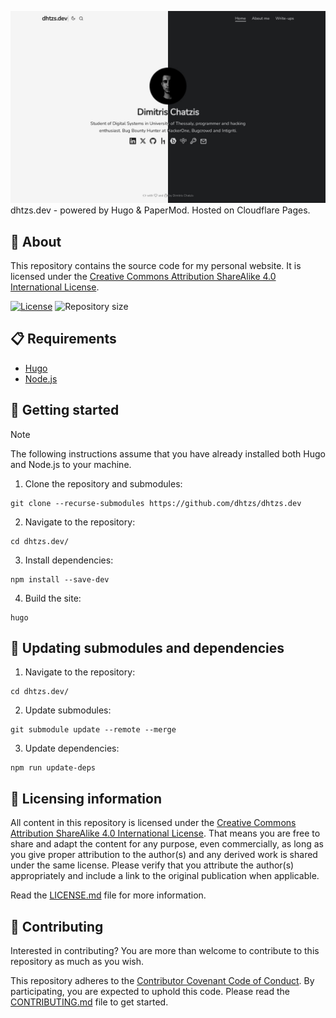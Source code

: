 ![CodeQL](/static/images/screenshot-1280x800.jpg)
dhtzs.dev - powered by Hugo & PaperMod. Hosted on Cloudflare Pages.

## 📖 About
This repository contains the source code for my personal website. It is licensed under the [Creative Commons Attribution ShareAlike 4.0 International License](https://creativecommons.org/licenses/by-sa/4.0/).

[![License](https://img.shields.io/github/license/dhtzs/dhtzs.dev)](LICENSE.md)
![Repository size](https://img.shields.io/github/repo-size/dhtzs/dhtzs.dev)

## 📋 Requirements
- [Hugo](https://gohugo.io/installation/)
- [Node.js](https://nodejs.org/en/download)

## 🚀 Getting started
> [!NOTE]
> The following instructions assume that you have already installed both Hugo and Node.js to your machine.

1. Clone the repository and submodules:
```
git clone --recurse-submodules https://github.com/dhtzs/dhtzs.dev
```
2. Navigate to the repository:
```
cd dhtzs.dev/
```
3. Install dependencies:
```
npm install --save-dev
```
4. Build the site:
```
hugo
```

## 🔄 Updating submodules and dependencies
1. Navigate to the repository:
```
cd dhtzs.dev/
```
2. Update submodules:
```
git submodule update --remote --merge
```
3. Update dependencies:
```
npm run update-deps
```

## 📜 Licensing information
All content in this repository is licensed under the [Creative Commons Attribution ShareAlike 4.0 International License](https://creativecommons.org/licenses/by-sa/4.0/). That means you are free to share and adapt the content for any purpose, even commercially, as long as you give proper attribution to the author(s) and any derived work is shared under the same license. Please verify that you attribute the author(s) appropriately and include a link to the original publication when applicable.

Read the [LICENSE.md](LICENSE.md) file for more information.

## 🤝 Contributing
Interested in contributing? You are more than welcome to contribute to this repository as much as you wish.

This repository adheres to the [Contributor Covenant Code of Conduct](CODE_OF_CONDUCT.md). By participating, you are expected to uphold this code. Please read the [CONTRIBUTING.md](CONTRIBUTING.md) file to get started.